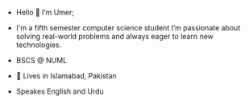 - Hello 👋 I’m Umer;

- I'm a fifth semester computer science student I’m passionate about solving real-world problems and always eager to learn new technologies.

- BSCS @ NUML

- 📍 Lives in Islamabad, Pakistan
  
- Speakes English and Urdu

  
